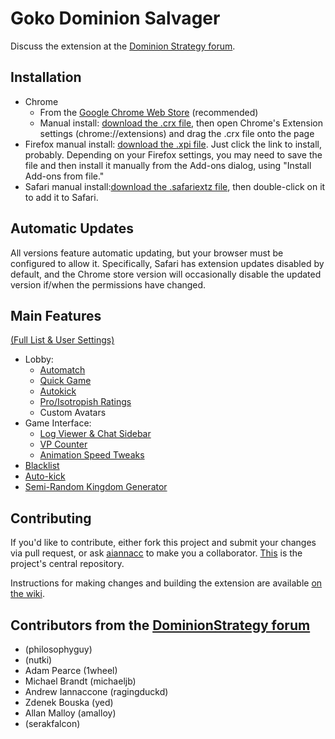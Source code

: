 Goko Dominion Salvager
======================

Discuss the extension at the [Dominion Strategy forum](http://forum.dominionstrategy.com/index.php?topic=9063.0).


Installation
------------
* Chrome
  * From the [Google Chrome Web Store](https://chrome.google.com/webstore/detail/goko-dominion-salvager/kaignighoceeemhinbbophdeogpnedjn?hl=en-US) (recommended)
  * Manual install: [download the .crx file](https://www.gokosalvager.com:8888/chrome-latest-gokosalvager.crx), then open Chrome's Extension settings (chrome://extensions) and drag the .crx file onto the page
* Firefox manual install: [download the .xpi file](https://www.gokosalvager.com:8888/firefox-latest-gokosalvager.xpi).  Just click the link to install, probably.  Depending on your Firefox settings, you may need to save the file and then install it manually from the Add-ons dialog, using "Install Add-ons from file."
* Safari manual install:[download the .safariextz file](https://www.gokosalvager.com:8888/safari-latest-gokosalvager.safariextz), then double-click on it to add it to Safari.

Automatic Updates
-----------------

All versions feature automatic updating, but your browser must be configured to allow it.  Specifically, Safari has extension updates disabled by default, and the Chrome store version will occasionally disable the updated version if/when the permissions have changed.

Main Features
-------------
[(Full List & User Settings)](wiki/Features-&-User-Settings)
* Lobby:
  * [Automatch](wiki/Automatch)
  * [Quick Game](wiki/Features-&-User-Settings#quick-game)
  * [Autokick](wiki/Features-&-User-Settings#autokick)
  * [Pro/Isotropish Ratings](wiki/Features-&-User-Settings#lobby-ratings)
  * Custom Avatars
* Game Interface:
  * [Log Viewer & Chat Sidebar](wiki/Features-&-User-Settings#sidebar)
  * [VP Counter](wiki/User-Settings#vp-counter)
  * [Animation Speed Tweaks](wiki/Features-&-User-Settings#animation-speed-tweaks)
* [Blacklist](wiki/Features-&-User-Settings#blacklist-settings)
* [Auto-kick](wiki/Features-&-User-Settings#table-settings-autokick-and-vponoff)
* [Semi-Random Kingdom Generator](wiki/Kingdom-Generator)


Contributing
------------
If you'd like to contribute, either fork this project and submit your changes via pull request, or ask [aiannacc](https://github.com/aiannacc) to make you a collaborator. [This](https://github.com/aiannacc/Goko-Salvager) is the project's central repository.

Instructions for making changes and building the extension are available [on the wiki](https://github.com/aiannacc/Goko-Salvager/wiki/Development).

Contributors from the [DominionStrategy forum](http://forum.dominionstrategy.com)
------------
- (philosophyguy)
- (nutki)
- Adam Pearce (1wheel)
- Michael Brandt (michaeljb)
- Andrew Iannaccone (ragingduckd)
- Zdenek Bouska (yed)
- Allan Malloy (amalloy)
- (serakfalcon)
